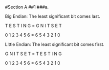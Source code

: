 #Section A
##1
###a.

Big Endian: The least significant bit comes last.

T E S T I N G = G N I T S E T

0 1 2 3 4 5 6 = 6 5 4 3 2 1 0

Little Endian: The least significant bit comes first.

G N I T S E T = T E S T I N G

0 1 2 3 4 5 6 = 6 5 4 3 2 1 0
